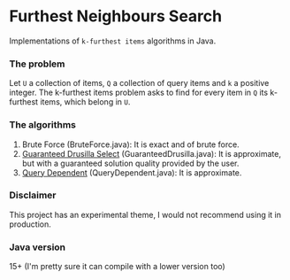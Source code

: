 # Furthest Neighbours Search
Implementations of `k-furthest items` algorithms in Java.

### The problem
Let `U` a collection of items, `Q` a collection of query items and `k` a positive integer. The k-furthest items
problem asks to find for every item in `Q` its k-furthest items, which belong in `U`.

### The algorithms
1. Brute Force (BruteForce.java): It is exact and of brute force.
2. [Guaranteed Drusilla Select](http://www.ratml.org/pub/pdf/2017exploiting.pdf) (GuaranteedDrusilla.java): It is approximate, but with a guaranteed solution quality
provided by the user.
3. [Query Dependent](https://www.itu.dk/people/pagh/papers/approx-furthest-neighbor-SISAP15.pdf) (QueryDependent.java): It is approximate.

### Disclaimer
This project has an experimental theme, I would not recommend using it in production.

### Java version
15+ (I'm pretty sure it can compile with a lower version too)
